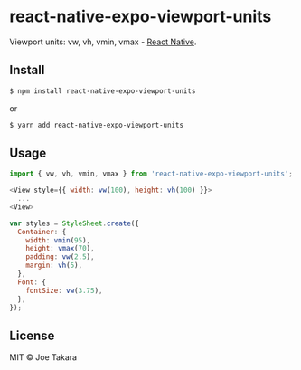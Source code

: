 # react-native-expo-viewport-units
Viewport units: vw, vh, vmin, vmax - [React Native](https://github.com/facebook/react-native).

## Install
```sh
$ npm install react-native-expo-viewport-units
```

or

```sh
$ yarn add react-native-expo-viewport-units
```

## Usage
```javascript
import { vw, vh, vmin, vmax } from 'react-native-expo-viewport-units';
```

```javascript
<View style={{ width: vw(100), height: vh(100) }}>
  ...
<View>
```

```javascript
var styles = StyleSheet.create({
  Container: {
    width: vmin(95),
    height: vmax(70),
    padding: vw(2.5),
    margin: vh(5),
  },
  Font: {
    fontSize: vw(3.75),
  },
});
```

## License
MIT © Joe Takara
